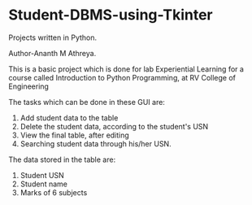 # Student-DBMS-using-Tkinter
Projects written in Python.

Author-Ananth M Athreya.

This is a basic project which is done for lab Experiential Learning for a course called Introduction to Python Programming, at RV College of Engineering

The tasks which can be done in these GUI are:
1) Add student data to the table
2) Delete the student data, according to the student's USN 
3) View the final table, after editing
4) Searching student data through his/her USN.

The data stored in the table are:
1) Student USN
2) Student name
3) Marks of 6 subjects
